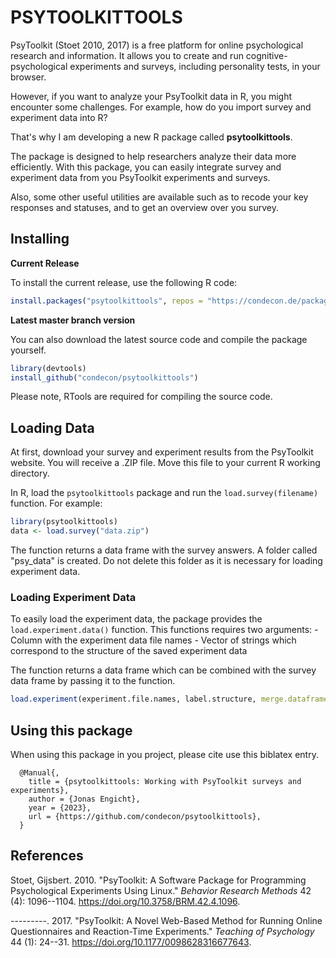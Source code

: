 # PSYTOOLKITTOOLS

PsyToolkit (Stoet 2010, 2017) is a free platform for online psychological research and information.
It allows you to create and run cognitive-psychological experiments and surveys, including personality tests, in your browser.

However, if you want to analyze your PsyToolkit data in R, you might encounter some challenges.
For example, how do you import survey and experiment data into R?

That's why I am developing a new R package called **psytoolkittools**.

The package is designed to help researchers analyze their data more efficiently.
With this package, you can easily integrate survey and experiment data from you PsyToolkit experiments and surveys.

Also, some other useful utilities are available such as to recode your key responses and statuses, and to get an overview over you survey.

## Installing

**Current Release**

To install the current release, use the following R code:

``` r
install.packages("psytoolkittools", repos = "https://condecon.de/packages")
```

**Latest master branch version**

You can also download the latest source code and compile the package yourself.

``` r
library(devtools)
install_github("condecon/psytoolkittools")
```

Please note, RTools are required for compiling the source code.

## Loading Data

At first, download your survey and experiment results from the PsyToolkit website.
You will receive a .ZIP file.
Move this file to your current R working directory.

In R, load the `psytoolkittools` package and run the `load.survey(filename)` function.
For example:

``` r
library(psytoolkittools)
data <- load.survey("data.zip")
```

The function returns a data frame with the survey answers.
A folder called "psy_data" is created.
Do not delete this folder as it is necessary for loading experiment data.

### Loading Experiment Data

To easily load the experiment data, the package provides the `load.experiment.data()` function.
This functions requires two arguments: - Column with the experiment data file names - Vector of strings which correspond to the structure of the saved experiment data

The function returns a data frame which can be combined with the survey data frame by passing it to the function.

``` r
load.experiment(experiment.file.names, label.structure, merge.dataframe = surveydata)
```

## Using this package

When using this package in you project, please cite use this biblatex entry.

```{biblatex}
  @Manual{,
    title = {psytoolkittools: Working with PsyToolkit surveys and experiments},
    author = {Jonas Engicht},
    year = {2023},
    url = {https://github.com/condecon/psytoolkittools},
  }
```

## References

Stoet, Gijsbert.
2010.
"PsyToolkit: A Software Package for Programming Psychological Experiments Using Linux." *Behavior Research Methods* 42 (4): 1096--1104.
<https://doi.org/10.3758/BRM.42.4.1096>.

---------.
2017.
"PsyToolkit: A Novel Web-Based Method for Running Online Questionnaires and Reaction-Time Experiments." *Teaching of Psychology* 44 (1): 24--31.
<https://doi.org/10.1177/0098628316677643>.
